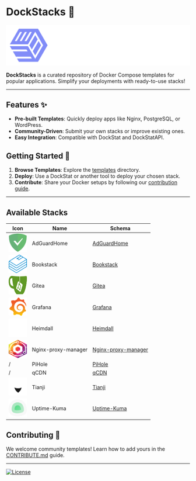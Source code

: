 # DockStacks 🐳

![DockStacks Logo](./.github/DockStat.png)

**DockStacks** is a curated repository of Docker Compose templates for popular applications. Simplify your deployments with ready-to-use stacks!

---

## Features ✨

- **Pre-built Templates**: Quickly deploy apps like Nginx, PostgreSQL, or WordPress.
- **Community-Driven**: Submit your own stacks or improve existing ones.
- **Easy Integration**: Compatible with DockStat and DockStatAPI.

## Getting Started 🚀

1. **Browse Templates**: Explore the [templates](./templates) directory.
2. **Deploy**: Use a DockStat or another tool to deploy your chosen stack.
3. **Contribute**: Share your Docker setups by following our [contribution guide](./CONTRIBUTE.md).

---

## Available Stacks

| Icon | Name | Schema |
|------|------|--------|
|<img src="./templates/adguardhome/adguard-home.svg" alt="adguardhome" width="50" height="50">|AdGuardHome|[AdGuardHome](./templates/adguardhome/template.json)
|<img src="./templates/bookstack/bookstack.svg" alt="bookstack" width="50" height="50">|Bookstack|[Bookstack](./templates/bookstack/template.json)
|<img src="./templates/gitea/gitea.svg" alt="gitea" width="50" height="50">|Gitea|[Gitea](./templates/gitea/template.json)
|<img src="./templates/grafana/grafana.svg" alt="grafana" width="50" height="50">|Grafana|[Grafana](./templates/grafana/template.json)
|<img src="./templates/heimdall/heimdall.svg" alt="heimdall" width="50" height="50">|Heimdall|[Heimdall](./templates/heimdall/template.json)
|<img src="./templates/nginx-proxy-manager/nginx-proxy-manager.svg" alt="nginx-proxy-manager" width="50" height="50">|Nginx-proxy-manager|[Nginx-proxy-manager](./templates/nginx-proxy-manager/template.json)
|/|PiHole|[PiHole](./templates/pihole/template.json)
|/|qCDN|[qCDN](./templates/qcdn/template.json)
|<img src="./templates/tianji/tianji.svg" alt="tianji" width="50" height="50">|Tianji|[Tianji](./templates/tianji/template.json)
|<img src="./templates/uptime-kuma/uptime-kuma.svg" alt="uptime-kuma" width="50" height="50">|Uptime-Kuma|[Uptime-Kuma](./templates/uptime-kuma/template.json)
## Contributing 🙌

We welcome community templates! Learn how to add yours in the [CONTRIBUTE.md](./CONTRIBUTE.md) guide.

---

[![License](https://img.shields.io/badge/License-MIT-blue.svg)](LICENSE)
